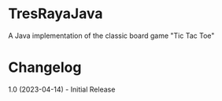 # TresRayaJava
A Java implementation of the classic board game "Tic Tac Toe"

# Changelog
1.0 (2023-04-14) - Initial Release
